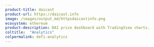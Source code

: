 ```yaml
---
product-title: daicast
product-url: https://daicast.info
image: /images/output_md/httpsdaicastinfo.png
ecosystem: ethereum
product-description: DAI price dashboard with TradingView charts.
coltitle:  "Analytics"
colpermalink: defi-analytics
---
```

